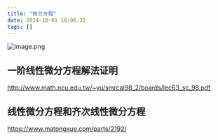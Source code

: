 ```yaml
---
title: "微分方程"
date: 2024-10-01 16:06:32
tags: []
---
```

![image.png](https://how-to-1258460161.cos.ap-shanghai.myqcloud.com/how-to/20241001160320.webp)

## 一阶线性微分方程解法证明

http://www.math.ncu.edu.tw/~yu/smrcal98_2/boards/lec63_sc_98.pdf

## 线性微分方程和齐次线性微分方程

https://www.matongxue.com/parts/2192/
